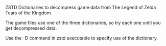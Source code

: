 ZSTD Dictionaries to decompress game data from The Legend of Zelda Tears of the Kingdom.

The game files use one of the three dictionaries, so try each one until you get decompressed data.

Use the -D command in zstd executable to specify use of the dictionary.
